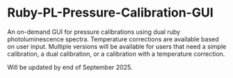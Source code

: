# Ruby-PL-Pressure-Calibration-GUI
An on-demand GUI for pressure calibrations using dual ruby photoluminescence spectra. Temperature corrections are available based on user input.
Multiple versions will be available for users that need a simple calibration, a dual calibration, or a calibration with a temperature correction.

Will be updated by end of September 2025.
